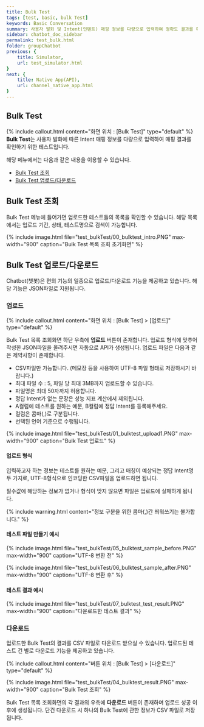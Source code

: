 ```yaml
---
title: Bulk Test
tags: [test, basic, bulk Test]
keywords: Basic Conversation
summary: 사용자 발화 및 Intent(인텐트) 매핑 정보를 다량으로 입력하여 정확도 결과를 확인하기 위한 테스트입니다.
sidebar: chatbot_doc_sidebar
permalink: test_bulk.html
folder: groupChatbot
previous: {
    title: Simulator, 
    url: test_simulator.html
}
next: {
    title: Native App(API),
    url: channel_native_app.html
}
---
```


## Bulk Test
 {% include callout.html content="화면 위치 : [Bulk Test]" type="default" %}
**Bulk Test**는 사용자 발화에 따른 Intent 매핑 정보를 다량으로 입력하여 매핑 결과를 확인하기 위한 테스트입니다.<br/>

해당 메뉴에서는 다음과 같은 내용을 이용할 수 있습니다.<br/>
 - [Bulk Test 조회](test_bulk.html#bulk-test-조회) 
 - [Bulk Test 업로드/다운로드](test_bulk.html#bulk-test-업로드다운로드)
 

## Bulk Test 조회 
Bulk Test 메뉴에 들어가면 업로드한 테스트들의 목록을 확인할 수 있습니다. 해당 목록에서는 업로드 기간, 상태, 테스트명으로 검색이 가능합니다.
<!-- 테스트 목록 화면 -->
{% include image.html file="test_bulkTest/00_bulktest_intro.PNG" max-width="900" caption="Bulk Test 목록 조회 초기화면" %}  

## Bulk Test 업로드/다운로드

Chatbot(챗봇)은 편의 기능의 일종으로 업로드/다운로드 기능을 제공하고 있습니다. 해당 기능은 JSON파일로 지원됩니다.<br/>

### 업로드
{% include callout.html content="화면 위치 : [Bulk Test] > [업로드]" type="default" %}

Bulk Test 목록 조회화면 하단 우측에 **업로드** 버튼이 존재합니다. 업로드 형식에 맞추어 작성한 JSON파일을 올려주시면 자동으로 API가 생성됩니다. 업로드 파일은 다음과 같은 제약사항이 존재합니다.
 - CSV파일만 가능합니다. (메모장 등을 사용하여 UTF-8 파일 형태로 저장하시기 바랍니다.)
 - 최대 파일 수 : 5, 파일 당 최대 3MB까지 업로드할 수 있습니다.
 - 파일명은 최대 50자까지 허용합니다.
 - 정답 Intent가 없는 문장은 성능 지표 계산에서 제외됩니다.
 - A컬럼에 테스트를 원하는 예문, B컬럼에 정답 Intent를 등록해주세요.
 -  컬럼은 콤마(,)로 구분됩니다.
 -  선택된 언어 기준으로 수행됩니다.
<!-- 업로드 화면 -->
{% include image.html file="test_bulkTest/01_bulktest_upload1.PNG" max-width="900" caption="Bulk Test 업로드" %} 

#### 업로드 형식
입력하고자 하는 정보는 테스트를 원하는 예문, 그리고 매칭이 예상되는 정답 Intent명 두 가지로, UTF-8형식으로 인코딩한 CSV파일을 업로드하면 됩니다.

필수값에 해당하는 정보가 없거나 형식이 맞지 않으면 파일은 업로드에 실패하게 됩니다.

{% include warning.html content="정보 구분을 위한 콤마(,)간 띄워쓰기는 불가합니다." %}

#### 테스트 파일 만들기 예시
<!-- 입력 데이터 변환 전 (변환1) -->
{% include image.html file="test_bulkTest/05_bulktest_sample_before.PNG" max-width="900" caption="UTF-8 변환 전" %}  
<!-- 입력 데이터 변환 뒤 (변환2) -->
{% include image.html file="test_bulkTest/06_bulktest_sample_after.PNG" max-width="900" caption="UTF-8 변환 후" %}  

#### 테스트 결과 예시
<!-- 테스트 데이터 결과 (결과) -->
{% include image.html file="test_bulkTest/07_bulktest_test_result.PNG" max-width="900" caption="다운로드한 테스트 결과" %}  

### 다운로드
업로드한 Bulk Test의 결과를 CSV 파일로 다운로드 받으실 수 있습니다. 업로드된 테스트 건 별로 다운로드 기능을 제공하고 있습니다.

{% include callout.html content="버튼 위치 : [Bulk Test] > [다운로드]" type="default" %}

<!-- bulk test 목록 화면 -->
{% include image.html file="test_bulkTest/04_bulktest_result.PNG" max-width="900" caption="Bulk Test 조회" %}  

Bulk Test 목록 조회화면의 각 결과의 우측에 **다운로드**  버튼이 존재하며 업로드 성공 이후에 생성됩니다. 단건 다운로드 시 하나의 Bulk Test에 관한 정보가 CSV 파일로 저장됩니다.

